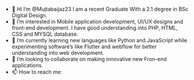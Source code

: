 - 👋 Hi I’m @Mujtabaijaz23 I am a recent Graduate With a 2.1 degree in BSc Digital Design.
- 👀 I’m interested in Mobile application development, UI/UX designs and front-end development. I have good understanding into PHP, HTML, CSS and MYSQL database.
- 🌱 I’m currently learning new languages like Python and JavaScript while experimenting software’s like Flutter and webflow for better understanding into web development.
- 💞️ I’m looking to collaborate on making innovative new Fron-end applications.
- 📫 How to reach me:

<!---
Mujtabaijaz23/Mujtabaijaz23 is a ✨ special ✨ repository because its `README.md` (this file) appears on your GitHub profile.
You can click the Preview link to take a look at your changes.
--->

